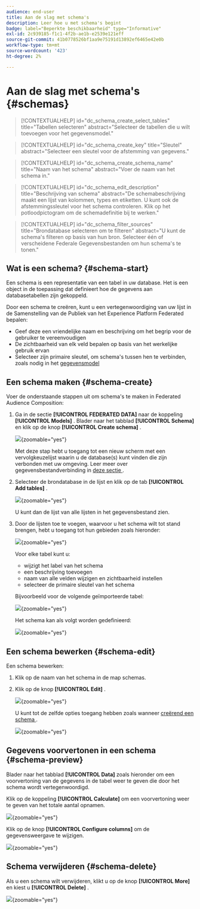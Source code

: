 ```yaml
---
audience: end-user
title: Aan de slag met schema's
description: Leer hoe u met schema's begint
badge: label="Beperkte beschikbaarheid" type="Informative"
exl-id: 2c939185-f1c1-4f2b-ae1b-e2539e121eff
source-git-commit: 41b0778526bf1aa9e75191d13892ef6465e42e0b
workflow-type: tm+mt
source-wordcount: '423'
ht-degree: 2%

---
```


# Aan de slag met schema&#39;s {#schemas}


>[!CONTEXTUALHELP]
>id="dc_schema_create_select_tables"
>title="Tabellen selecteren"
>abstract="Selecteer de tabellen die u wilt toevoegen voor het gegevensmodel."

>[!CONTEXTUALHELP]
>id="dc_schema_create_key"
>title="Sleutel"
>abstract="Selecteer een sleutel voor de afstemming van gegevens."

>[!CONTEXTUALHELP]
>id="dc_schema_create_schema_name"
>title="Naam van het schema"
>abstract="Voer de naam van het schema in."


>[!CONTEXTUALHELP]
>id="dc_schema_edit_description"
>title="Beschrijving van schema"
>abstract="De schemabeschrijving maakt een lijst van kolommen, types en etiketten. U kunt ook de afstemmingssleutel voor het schema controleren. Klik op het potloodpictogram om de schemadefinitie bij te werken."

>[!CONTEXTUALHELP]
>id="dc_schema_filter_sources"
>title="Brondatabase selecteren om te filteren"
>abstract="U kunt de schema&#39;s filteren op basis van hun bron. Selecteer één of verscheidene Federale Gegevensbestanden om hun schema&#39;s te tonen."


## Wat is een schema? {#schema-start}

Een schema is een representatie van een tabel in uw database. Het is een object in de toepassing dat definieert hoe de gegevens aan databasetabellen zijn gekoppeld.

Door een schema te creëren, kunt u een vertegenwoordiging van uw lijst in de Samenstelling van de Publiek van het Experience Platform Federated bepalen:

* Geef deze een vriendelijke naam en beschrijving om het begrip voor de gebruiker te vereenvoudigen
* De zichtbaarheid van elk veld bepalen op basis van het werkelijke gebruik ervan
* Selecteer zijn primaire sleutel, om schema&#39;s tussen hen te verbinden, zoals nodig in het [ gegevensmodel ](../data-management/gs-models.md#data-model-start)

## Een schema maken {#schema-create}

Voer de onderstaande stappen uit om schema&#39;s te maken in Federated Audience Composition:

1. Ga in de sectie **[!UICONTROL FEDERATED DATA]** naar de koppeling **[!UICONTROL Models]** . Blader naar het tabblad **[!UICONTROL Schema]** en klik op de knop **[!UICONTROL Create schema]** .

   ![](assets/schema_create.png){zoomable="yes"}

   Met deze stap hebt u toegang tot een nieuw scherm met een vervolgkeuzelijst waarin u de database(s) kunt vinden die zijn verbonden met uw omgeving. Leer meer over gegevensbestandverbinding in [ deze sectie ](../connections/connections.md#connections-fdb).

1. Selecteer de brondatabase in de lijst en klik op de tab **[!UICONTROL Add tables]** .

   ![](assets/schema_tables.png){zoomable="yes"}

   U kunt dan de lijst van alle lijsten in het gegevensbestand zien.

1. Door de lijsten toe te voegen, waarvoor u het schema wilt tot stand brengen, hebt u toegang tot hun gebieden zoals hieronder:

   ![](assets/schema_fields.png){zoomable="yes"}

   Voor elke tabel kunt u:

   * wijzigt het label van het schema
   * een beschrijving toevoegen
   * naam van alle velden wijzigen en zichtbaarheid instellen
   * selecteer de primaire sleutel van het schema

   Bijvoorbeeld voor de volgende geïmporteerde tabel:

   ![](assets/schema_lumaorder.png){zoomable="yes"}

   Het schema kan als volgt worden gedefinieerd:

   ![](assets/schema_lumaorders.png){zoomable="yes"}

## Een schema bewerken {#schema-edit}

Een schema bewerken:

1. Klik op de naam van het schema in de map schemas.

1. Klik op de knop **[!UICONTROL Edit]** .

   ![](assets/schema_edit.png){zoomable="yes"}

   U kunt tot de zelfde opties toegang hebben zoals wanneer [ creërend een schema ](#schema-create).

   ![](assets/schema_edit_orders.png){zoomable="yes"}

## Gegevens voorvertonen in een schema {#schema-preview}

Blader naar het tabblad **[!UICONTROL Data]** zoals hieronder om een voorvertoning van de gegevens in de tabel weer te geven die door het schema wordt vertegenwoordigd.

Klik op de koppeling **[!UICONTROL Calculate]** om een voorvertoning weer te geven van het totale aantal opnamen.

![](assets/schema_data.png){zoomable="yes"}

Klik op de knop **[!UICONTROL Configure columns]** om de gegevensweergave te wijzigen.

![](assets/schema_columns.png){zoomable="yes"}

## Schema verwijderen {#schema-delete}

Als u een schema wilt verwijderen, klikt u op de knop **[!UICONTROL More]** en kiest u **[!UICONTROL Delete]** .

![](assets/schema_delete.png){zoomable="yes"}
